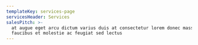 ```yaml
---
templateKey: services-page
servicesHeader: Services
salesPitch: >-
  at augue eget arcu dictum varius duis at consectetur lorem donec massa sapien
  faucibus et molestie ac feugiat sed lectus
---
```


